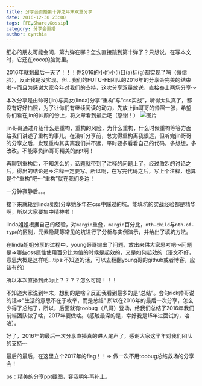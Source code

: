 ```yaml
---
title: 分享会直播第十弹之年末双重分享
date: 2016-12-30 23:00
tags: [FE,Share,Gossip]
category: 分享会直播
author: cynthia
---
```

细心的朋友可能会问，第九弹在哪？怎么直接跳到第十弹了？只想说，在写本文时，它还在coco的脑海里。

2016年就剩最后一天了！！！你2016的小(f)小(l)目(a)标(g)都实现了吗（微信脸），反正我是没实现，但...我们的FUTU-FE团队的2016年的分享会完美的结束啦～而且为感谢大家今年对我们的支持，这次分享双量放送，直接奉上两场分享～
<!--more-->

本次分享是由帅哥(jin)与美女(linda)分享“重构”与“css实战”，听得太认真了，都没有好好拍照，为了让你们有继续阅读的动力，先放上jin哥哥的帅照一张，希望你们看在jin的帅颜的份上，将文章看到最后吧（感谢！）
![图片](/images/share/10-1.jpg)

jin哥哥通过介绍什么是重构，重构的风险，为什么重构，什么时候重构等等方面给我们讲述了重构的事儿，在没听分享前，总觉得重构离我很远，但听完jin哥哥的分享之后，发现重构其实离我们并不远，平时要多看看自己的代码，多想想，多改改。不能辜负jin哥哥精美的ppt啊！

再聊到重构后，不知怎么的，话题就带到了注释的问题上了，经过激烈的讨论之后，得出的结论是=>注释一定要写。所以啊，在写完代码之后，写上个注释，也算是个“重构”吧～“重构”就在我们身边！

一分钟寂静后。。。

接下来就轮到linda姐姐分享她多年在css中踩过的坑。能填坑的实战经验都是精华啊，所以大家要集中精神啦！

linda姐姐根据自己的经验，对`margin`重叠，`margin`百分比，`nth-child`与`nth-of-type`的区别，元素隐藏等常见的坑进行了分析与实例演示，并给出了填坑方法。

在linda姐姐分享的过程中，young哥哥抛出了问题，放出来供大家思考吧～问题是=>哪些css属性使用百分比为值的时候是起效的，又是如何起效的（语文不好，意思大概是这样吧...tips:不知道的话，可以去翻翻young哥的github或者博客，应该有的）

所以本次直播到此为止？？？？怎么可能！！！

不知道大家说到年末，想到的是啥？反正我看到最多的是“总结”。套句rick帅哥说的话=>"生活的意思不在于枚举，而是总结"  所以在2016年的最后一次分享，怎么少得了总结了，所以，后面就有toobug（八哥）登场，给我们总结了2016年我们前端团队做了啥，2017年要做啥。（感触最深的是，幸好我是15年过面试的，哈哈）。

好了，2016年的最后一次分享直播真的进入尾声了，感谢大家这半年对我们团队的支持～

最后的最后，在这里立个2017年的flag！！=> 做一次不用toobug总结救场的分享会！

ps：精美的分享ppt截图，容我明年再补上。


